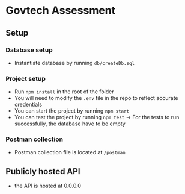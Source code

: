 # Govtech Assessment 

## Setup

### Database setup

- Instantiate database by running `db/createDb.sql`

### Project setup

- Run `npm install` in the root of the folder
- You will need to modify the `.env` file in the repo to reflect accurate credentials
- You can start the project by running `npm start`
- You can test the project by running `npm test` -> For the tests to run successfully, the database have to be empty

### Postman collection

- Postman collection file is located at `/postman`

## Publicly hosted API

- the API is hosted at 0.0.0.0